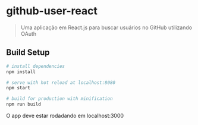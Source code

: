 # github-user-react

> Uma aplicação em React.js para buscar usuários no GitHub utilizando OAuth


## Build Setup

``` bash
# install dependencies
npm install

# serve with hot reload at localhost:8080
npm start

# build for production with minification
npm run build
```

O app deve estar rodadando em localhost:3000
